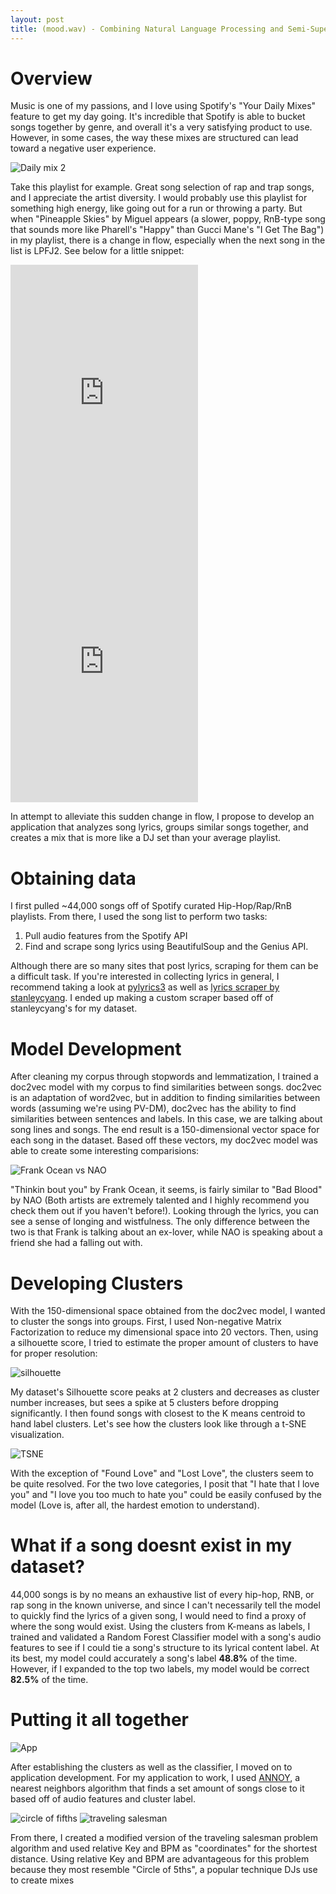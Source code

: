 ```yaml
---
layout: post
title: (mood.wav) - Combining Natural Language Processing and Semi-Supervised Learning to create lyric-based playlists
---
```


# Overview

Music is one of my passions, and I love using Spotify's "Your Daily Mixes" feature to get my day going. It's incredible that Spotify is able to bucket songs together by genre, and overall it's a very satisfying product to use. However, in some cases, the way these mixes are structured can lead toward a negative user experience.  

![Daily mix 2](/assets/img/dailymix2.png)  

Take this playlist for example. Great song selection of rap and trap songs, and I appreciate the artist diversity. I would probably use this playlist for something high energy, like going out for a run or throwing a party. But when "Pineapple Skies" by Miguel appears (a slower, poppy, RnB-type song that sounds more like Pharell's "Happy" than Gucci Mane's "I Get The Bag") in my playlist, there is a change in flow, especially when the next song in the list is LPFJ2. See below for a little snippet:  

<iframe src="https://open.spotify.com/embed?uri=spotify:track:19EnyPZhNPbRoCxAuv5pKD" width="300" height="430" frameborder="0" allowtransparency="true" allow="encrypted-media">
          </iframe>

<iframe src="https://open.spotify.com/embed?uri=spotify:track:1j6kDJttn6wbVyMaM42Nxm" width="300" height="430" frameborder="0" allowtransparency="true" allow="encrypted-media">
          </iframe>  


In attempt to alleviate this sudden change in flow, I propose to develop an application that analyzes song lyrics, groups similar songs together, and creates a mix that is more like a DJ set than your average playlist.  

# Obtaining data  

I first pulled ~44,000 songs off of Spotify curated Hip-Hop/Rap/RnB playlists. From there, I used the song list to perform two tasks:

1. Pull audio features from the Spotify API
2. Find and scrape song lyrics using BeautifulSoup and the Genius API.  

Although there are so many sites that post lyrics, scraping for them can be a difficult task. If you're interested in collecting lyrics in general, I recommend taking a look at [pylyrics3](https://github.com/jameswenzel/pylyrics3) as well as [lyrics scraper by stanleycyang](https://github.com/stanleycyang/lyrics-scraper). I ended up making a custom scraper based off of stanleycyang's for my dataset.  

#  Model Development  

After cleaning my corpus through stopwords and lemmatization, I trained a doc2vec model with my corpus to find similarities between songs. doc2vec is an adaptation of word2vec, but in addition to finding similarities between words (assuming we're using PV-DM), doc2vec has the ability to find similarities between sentences and labels. In this case, we are talking about song lines and songs. The end result is a 150-dimensional vector space for each song in the dataset. Based off these vectors, my doc2vec model was able to create some interesting comparisions:

![Frank Ocean vs NAO](/assets/img/Frank.png)

"Thinkin bout you" by Frank Ocean, it seems, is fairly similar to "Bad Blood" by NAO (Both artists are extremely talented and I highly recommend you check them out if you haven't before!). Looking through the lyrics, you can see a sense of longing and wistfulness. The only difference between the two is that Frank is talking about an ex-lover, while NAO is speaking about a friend she had a falling out with.

# Developing Clusters

With the 150-dimensional space obtained from the doc2vec model, I wanted to cluster the songs into groups. First, I used Non-negative Matrix Factorization to reduce my dimensional space into 20 vectors. Then, using a silhouette score, I tried to estimate the proper amount of clusters to have for proper resolution:

![silhouette](/assets/img/silhouette.png)

My dataset's Silhouette score peaks at 2 clusters and decreases as cluster number increases, but sees a spike at 5 clusters before dropping significantly. I then found songs with closest to the K means centroid to hand label clusters. Let's see how the clusters look like through a t-SNE visualization.

![TSNE](/assets/img/TSNE.png)

With the exception of "Found Love" and "Lost Love", the clusters seem to be quite resolved. For the two love categories, I posit that "I hate that I love you" and "I love you too much to hate you" could be easily confused by the model (Love is, after all, the hardest emotion to understand).

# What if a song doesnt exist in my dataset?

44,000 songs is by no means an exhaustive list of every hip-hop, RNB, or rap song in the known universe, and since I can't necessarily tell the model to quickly find the lyrics of a given song, I would need to find a proxy of where the song would exist. Using the clusters from K-means as labels, I trained and validated a Random Forest Classifier model with a song's audio features to see if I could tie a song's structure to its lyrical content label. At its best, my model could accurately a song's label **48.8%** of the time. However, if I expanded to the top two labels, my model would be correct **82.5%** of the time.


# Putting it all together

![App](/assets/img/appflow.png)

After establishing the clusters as well as the classifier, I moved on to application development. For my application to work, I used [ANNOY](https://github.com/spotify/annoy), a nearest neighbors algorithm that finds a set amount of songs close to it based off of audio features and cluster label.   

![circle of fifths](/assets/img/circ.png)
![traveling salesman](https://media.giphy.com/media/fH6bVwjtIPz3sciKsR/giphy.gif)

From there, I created a modified version of the traveling salesman problem algorithm and used relative Key and BPM as "coordinates" for the shortest distance. Using relative Key and BPM are advantageous for this problem because they most resemble "Circle of 5ths", a popular technique DJs use to create mixes 



